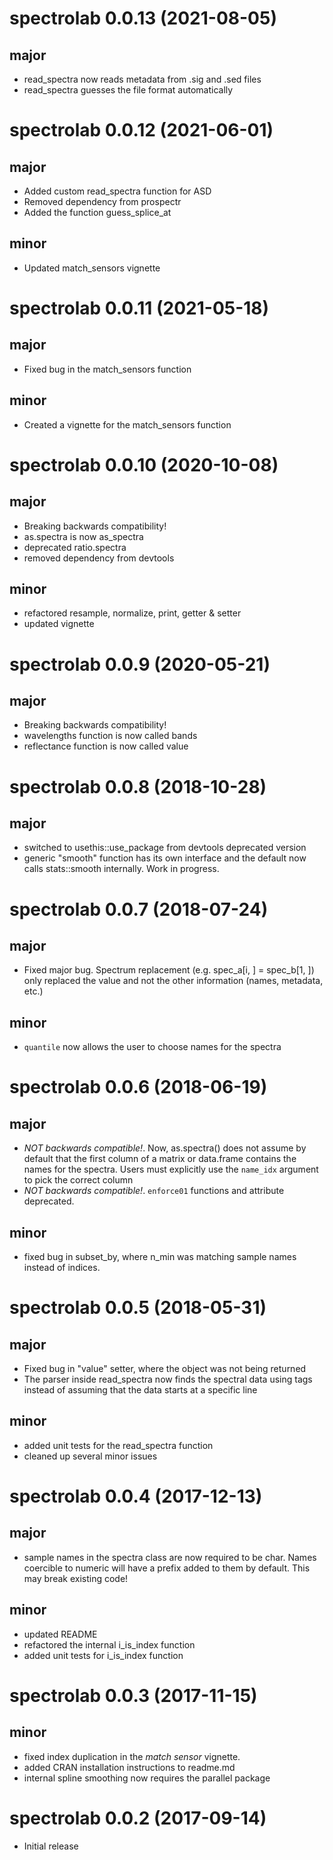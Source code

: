 # spectrolab 0.0.13 (2021-08-05)

## major
* read_spectra now reads metadata from .sig and .sed files
* read_spectra guesses the file format automatically

# spectrolab 0.0.12 (2021-06-01)

## major
* Added custom read_spectra function for ASD
* Removed dependency from prospectr
* Added the function guess_splice_at

## minor
* Updated match_sensors vignette

# spectrolab 0.0.11 (2021-05-18)

## major
* Fixed bug in the match_sensors function 

## minor
* Created a vignette for the match_sensors function

# spectrolab 0.0.10 (2020-10-08)

## major
* Breaking backwards compatibility! 
* as.spectra is now as_spectra
* deprecated ratio.spectra
* removed dependency from devtools

## minor
* refactored resample, normalize, print, getter & setter
* updated vignette

# spectrolab 0.0.9 (2020-05-21)

## major
* Breaking backwards compatibility! 
* wavelengths function is now called bands
* reflectance function is now called value

# spectrolab 0.0.8 (2018-10-28)

## major
* switched to usethis::use_package from devtools deprecated version
* generic "smooth" function has its own interface and the default now
  calls stats::smooth internally. Work in progress.

# spectrolab 0.0.7 (2018-07-24)

## major
* Fixed major bug. Spectrum replacement (e.g. spec_a[i, ] = spec_b[1, ]) only
  replaced the value and not the other information (names, metadata, etc.)
## minor
* `quantile` now allows the user to choose names for the spectra

# spectrolab 0.0.6 (2018-06-19)

## major
* *NOT backwards compatible!*. Now, as.spectra() does not assume by default that
  the first column of a matrix or data.frame contains the names for the spectra.
  Users must explicitly use the `name_idx` argument to pick the correct column
* *NOT backwards compatible!*. `enforce01` functions and attribute deprecated.

## minor
* fixed bug in subset_by, where n_min was matching sample names instead of indices.

# spectrolab 0.0.5 (2018-05-31)

## major
* Fixed bug in "value" setter, where the object was not being returned
* The parser inside read_spectra now finds the spectral data using tags instead
  of assuming that the data starts at a specific line

## minor
* added unit tests for the read_spectra function
* cleaned up several minor issues

# spectrolab 0.0.4 (2017-12-13)

## major
* sample names in the spectra class are now required to be char. Names coercible to numeric will have a prefix added to them by default. This may break existing code!

## minor
* updated README
* refactored the internal i_is_index function
* added unit tests for i_is_index function

# spectrolab 0.0.3 (2017-11-15)

## minor
* fixed index duplication in the _match sensor_ vignette.
* added CRAN installation instructions to readme.md
* internal spline smoothing now requires the parallel package

# spectrolab 0.0.2 (2017-09-14)

* Initial release
